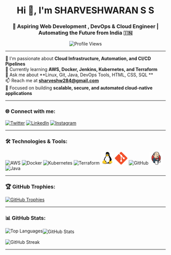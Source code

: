 <h1 align="center">Hi 👋, I'm SHARVESHWARAN S S</h1>
<h3 align="center">🚀 Aspiring Web Development , DevOps & Cloud Engineer | Automating the Future from India 🇮🇳</h3>

<p align="center">
  <img src="https://komarev.com/ghpvc/?username=sharvesh-waran&label=Profile%20views&color=0e75b6&style=flat" alt="Profile Views" />
</p>

---

🔧 I'm passionate about **Cloud Infrastructure, Automation, and CI/CD Pipelines**  
🌱 Currently learning **AWS, Docker, Jenkins, Kubernetes, and Terraform**  
💬 Ask me about **Linux, Git, Java, DevOps Tools, HTML, CSS, SQL **  
📫 Reach me at **sharveshw284@gmail.com**  
🎯 Focused on building **scalable, secure, and automated cloud-native applications**  

---

<h3 align="left">🌐 Connect with me:</h3>
<p align="left">
  <a href="https://twitter.com/sharvesh7w" target="blank"><img align="center" src="https://raw.githubusercontent.com/rahuldkjain/github-profile-readme-generator/master/src/images/icons/Social/twitter.svg" alt="Twitter" height="30" width="40" /></a>
  <a href="https://linkedin.com/in/sharveshwaran-s-s" target="blank"><img align="center" src="https://raw.githubusercontent.com/rahuldkjain/github-profile-readme-generator/master/src/images/icons/Social/linked-in-alt.svg" alt="LinkedIn" height="30" width="40" /></a>
  <a href="https://instagram.com/____.sharvesh.____" target="blank"><img align="center" src="https://raw.githubusercontent.com/rahuldkjain/github-profile-readme-generator/master/src/images/icons/Social/instagram.svg" alt="Instagram" height="30" width="40" /></a>
</p>

---

<h3 align="left">🛠️ Technologies & Tools:</h3>
<p align="left">
<img src="https://img.icons8.com/color/48/000000/amazon-web-services.png" alt="AWS" width="40" height="40"/>
  <img src="https://www.vectorlogo.zone/logos/docker/docker-icon.svg" alt="Docker" width="40" height="40"/>
  <img src="https://www.vectorlogo.zone/logos/kubernetes/kubernetes-icon.svg" alt="Kubernetes" width="40" height="40"/>
  <img src="https://www.vectorlogo.zone/logos/terraformio/terraformio-icon.svg" alt="Terraform" width="40" height="40"/>
  <img src="https://raw.githubusercontent.com/devicons/devicon/master/icons/linux/linux-original.svg" alt="Linux" width="40" height="40"/>
  <img src="https://raw.githubusercontent.com/devicons/devicon/master/icons/git/git-original.svg" alt="Git" width="40" height="40"/>
  <img src="https://img.icons8.com/ios-glyphs/50/000000/github.png" alt="GitHub" width="40" height="40"/>
  <img src="https://raw.githubusercontent.com/devicons/devicon/master/icons/jenkins/jenkins-original.svg" alt="Jenkins" width="40" height="40"/>
  <img src="https://cdn.jsdelivr.net/gh/devicons/devicon/icons/java/java-original.svg" alt="Java" width="40" height="40"/>


</p>

---

<h3 align="left">🏆 GitHub Trophies:</h3>
<p align="left">
  <a href="https://github.com/ryo-ma/github-profile-trophy">
    <img src="https://github-profile-trophy.vercel.app/?username=sharvesh-waran&theme=algolia&margin-w=15&margin-h=15" alt="GitHub Trophies"/>
  </a>
</p>

---

<h3 align="left">📊 GitHub Stats:</h3>
<p><img align="left" src="https://github-readme-stats.vercel.app/api/top-langs/?username=sharvesh-waran&layout=compact&theme=radical" alt="Top Languages" /></p>

<p><img align="center" src="https://github-readme-stats.vercel.app/api?username=sharvesh-waran&show_icons=true&theme=radical" alt="GitHub Stats" /></p>

<p><img align="center" src="https://github-readme-streak-stats.herokuapp.com/?user=sharvesh-waran&theme=radical" alt="GitHub Streak" /></p>

---





